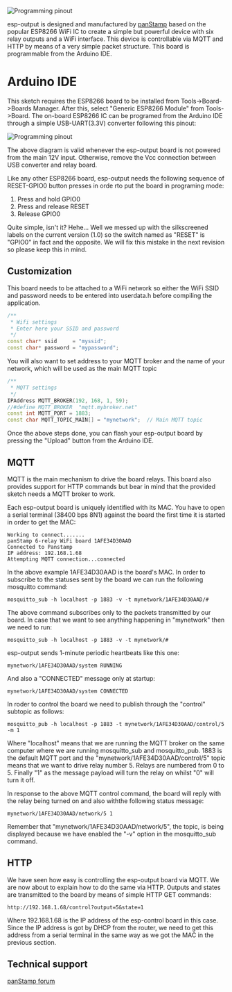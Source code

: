 ![Programming pinout](http://panstamp.org/pictures/esp-output_01.jpg)

esp-output is designed and manufactured by [panStamp](http://www.panstamp.com) based on the popular ESP8266 WiFi IC to create a simple but powerful device with six relay outputs and a WiFi interface. This device is controllable via MQTT and HTTP by means of a very simple packet structure. This board is programmable from the Arduino IDE.

# Arduino IDE

This sketch requires the ESP8266 board to be installed from Tools->Board->Boards Manager. After this, select "Generic ESP8266 Module" from Tools->Board. The on-board ESP8266 IC can be programed from the Arduino IDE through a simple USB-UART(3.3V) converter following this pinout:

![Programming pinout](http://panstamp.org/pictures/esp-output_progpinout.jpg)

The above diagram is valid whenever the esp-output board is not powered from the main 12V input. Otherwise, remove the Vcc connection between USB converter and relay board.

Like any other ESP8266 board, esp-output needs the following sequence of RESET-GPIO0 button presses in orde rto put the board in programing mode:

1. Press and hold GPIO0
2. Press and release RESET
3. Release GPIO0

Quite simple, isn't it? Hehe... Well we messed up with the silkscreened labels on the current version (1.0) so the switch named as "RESET" is "GPIO0" in fact and the opposite. We will fix this mistake in the next revision so please keep this in mind.

## Customization

This board needs to be attached to a WiFi network so either the WiFi SSID and password needs to be entered into userdata.h before compiling the application.

```C++
/**
 * Wifi settings
 * Enter here your SSID and password
 */
const char* ssid     = "myssid";
const char* password = "mypassword";
```

You will also want to set address to your MQTT broker and the name of your network, which will be used as the main MQTT topic

```C++
/**
 * MQTT settings
 */
IPAddress MQTT_BROKER(192, 168, 1, 59);
//#define MQTT_BROKER  "mqtt.mybroker.net"
const int MQTT_PORT = 1883;
const char MQTT_TOPIC_MAIN[] = "mynetwork";  // Main MQTT topic
```

Once the above steps done, you can flash your esp-output board by pressing the "Upload" button from the Arduino IDE.

## MQTT

MQTT is the main mechanism to drive the board relays. This board also provides support for HTTP commands but bear in mind that the provided sketch needs a MQTT broker to work.

Each esp-output board is uniquely identified with its MAC. You have to open a serial terminal (38400 bps 8N1) against the board the first time it is started in order to get the MAC:

```
Working to connect.......
panStamp 6-relay WiFi board 1AFE34D30AAD
Connected to Panstamp
IP address: 192.168.1.68
Attempting MQTT connection...connected
```

In the above example 1AFE34D30AAD is the board's MAC. In order to subscribe to the statuses sent by the board we can run the following mosquitto command:

```
mosquitto_sub -h localhost -p 1883 -v -t mynetwork/1AFE34D30AAD/#
```

The above command subscribes only to the packets transmitted by our board. In case that we want to see anything happening in "mynetwork" then we need to run:

```
mosquitto_sub -h localhost -p 1883 -v -t mynetwork/#
```

esp-output sends 1-minute periodic heartbeats like this one:

```
mynetwork/1AFE34D30AAD/system RUNNING
```

And also a "CONNECTED" message only at startup:

```
mynetwork/1AFE34D30AAD/system CONNECTED
```

In roder to control the board we need to publish through the "control" subtopic as follows:

```
mosquitto_pub -h localhost -p 1883 -t mynetwork/1AFE34D30AAD/control/5 -m 1
```

Where "localhost" means that we are running the MQTT broker on the same computer where we are running mosquitto_sub and mosquitto_pub. 1883 is the default MQTT port and the "mynetwork/1AFE34D30AAD/control/5" topic means that we want to drive relay number 5. Relays are numbered from 0 to 5. Finally "1" as the message payload will turn the relay on whilst "0" will turn it off.

In response to the above MQTT control command, the board will reply with the relay being turned on and also withthe following status message:

```
mynetwork/1AFE34D30AAD/network/5 1
```

Remember that "mynetwork/1AFE34D30AAD/network/5", the topic, is being displayed because we have enabled the "-v" option in the mosquitto_sub command.

## HTTP

We have seen how easy is controlling the esp-output board via MQTT. We are now about to explain how to do the same via HTTP. Outputs and states are transmitted to the board by means of simple HTTP GET commands:

```
http://192.168.1.68/control?output=5&state=1
```

Where 192.168.1.68 is the IP address of the esp-control board in this case. Since the IP address is got by DHCP from the router, we need to get this address from a serial terminal in the same way as we got the MAC in the previous section.

## Technical support

[panStamp forum](http://www.panstamp.org/forum/forumdisplay.php?fid=26)

